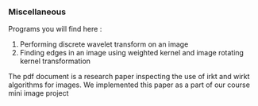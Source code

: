 ### Miscellaneous 

Programs you will find here :

1. Performing discrete wavelet transform on an image
2. Finding edges in an image using weighted kernel and image rotating kernel transformation

The pdf document is a research paper inspecting the use of irkt and wirkt algorithms for images. 
We implemented this paper as a part of our course mini image project
